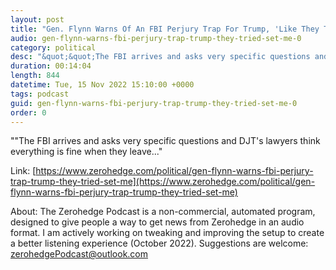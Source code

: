 ```yaml
---
layout: post
title: "Gen. Flynn Warns Of An FBI Perjury Trap For Trump, 'Like They Tried To Set Me Up'"
audio: gen-flynn-warns-fbi-perjury-trap-trump-they-tried-set-me-0
category: political
desc: "&quot;&quot;The FBI arrives and asks very specific questions and DJT's lawyers think everything is fine when they leave...&quot;"
duration: 00:14:04
length: 844
datetime: Tue, 15 Nov 2022 15:10:00 +0000
tags: podcast
guid: gen-flynn-warns-fbi-perjury-trap-trump-they-tried-set-me-0
order: 0
---
```

&quot;&quot;The FBI arrives and asks very specific questions and DJT's lawyers think everything is fine when they leave...&quot;

Link: [https://www.zerohedge.com/political/gen-flynn-warns-fbi-perjury-trap-trump-they-tried-set-me](https://www.zerohedge.com/political/gen-flynn-warns-fbi-perjury-trap-trump-they-tried-set-me)

About: The Zerohedge Podcast is a non-commercial, automated program, designed to give people a way to get news from Zerohedge in an audio format.  I am actively working on tweaking and improving the setup to create a better listening experience (October 2022).  Suggestions are welcome: [zerohedgePodcast@outlook.com](mailto:zerohedgePodcast@outlook.com)